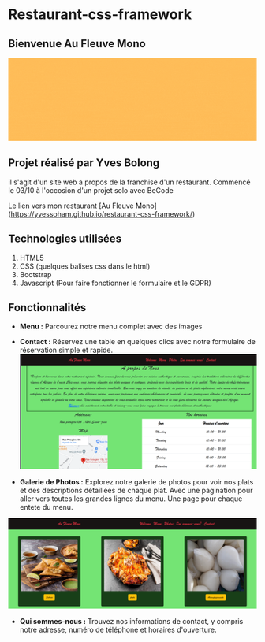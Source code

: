 # Restaurant-css-framework 

## Bienvenue Au Fleuve Mono

![Logo!](images/logo.gif "logo")

## Projet réalisé par Yves Bolong

 il s'agit d'un site web a propos de la franchise d'un restaurant.
Commencé le 03/10 à l'occosion d'un projet solo avec BeCode

Le lien vers mon restaurant [Au Fleuve Mono]  (https://yvessoham.github.io/restaurant-css-framework/)



## Technologies utilisées 

1. HTML5
2. CSS (quelques balises css dans le html)
3. Bootstrap 
4. Javascript (Pour faire fonctionner le formulaire et le GDPR)

## Fonctionnalités

- **Menu  :** Parcourez notre menu complet avec des images 

- **Contact :** Réservez une table en quelques clics avec notre formulaire de réservation simple et rapide.
![Galerie!](images/formulaire.png "Galerie de photo")



- **Galerie de Photos :** Explorez notre galerie de photos pour voir nos plats et des descriptions détaillées de chaque plat. Avec une pagination pour aller vers toutes les grandes lignes du menu. Une page pour chaque entete du menu.

![Galerie!](images/cap%20galerie.png "Galerie de photo")


- **Qui sommes-nous :** Trouvez nos informations de contact, y compris notre adresse, numéro de téléphone et horaires d'ouverture.

